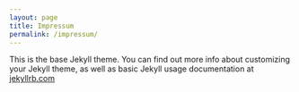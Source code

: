 ```yaml
---
layout: page
title: Impressum
permalink: /impressum/
---
```


This is the base Jekyll theme. You can find out more info about customizing your Jekyll theme, as well as basic Jekyll usage documentation at [jekyllrb.com](https://jekyllrb.com/)